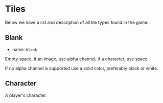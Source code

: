 # Tiles

Below we have a list and description of all tile types found in the game.


## Blank

* name: `blank`

Empty space, if an image, use alpha channel, if a character, use space.

If no alpha channel is supported use a solid color, preferably black or white.

## Character

A player's character.
